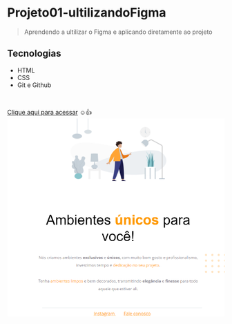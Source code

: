# Projeto01-ultilizandoFigma

> Aprendendo a ultilizar o Figma e aplicando diretamente ao projeto

## Tecnologias
- HTML
- CSS
- Git e Github
</br>

[Clique aqui para acessar](https://karinewagner.github.io/Projeto01-ultilizandoFigma) ☺️👍
![preview](./.github/preview.png) 
